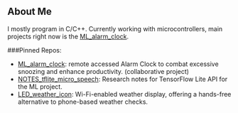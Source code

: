 ## About Me
<!--
**a6eline/a6eline** is a ✨ _special_ ✨ repository because its `README.md` (this file) appears on your GitHub profile.

Here are some ideas to get you started:

- 🔭 I’m currently working on ...
- 🌱 I’m currently learning ...
- 👯 I’m looking to collaborate on ...
- 🤔 I’m looking for help with ...
- 💬 Ask me about ...
- 📫 How to reach me: ...
- 😄 Pronouns: ...
- ⚡ Fun fact: ...
-->

I mostly program in C/C++. Currently working with microcontrollers, main projects right now is the [ML_alarm_clock](https://github.com/a6eline/ML_alarm_clock).

###Pinned Repos:
- [ML_alarm_clock](https://github.com/a6eline/ML_alarm_clock): remote accessed Alarm Clock to combat excessive snoozing and enhance productivity. (collaborative project)
- [NOTES_tflite_micro_speech](https://github.com/a6eline/NOTES_tflite-micro_speech): Research notes for TensorFlow Lite API for the ML project.
- [LED_weather_icon](https://github.com/a6eline/LED_weather_icon): Wi-Fi-enabled weather display, offering a hands-free alternative to phone-based weather checks.

